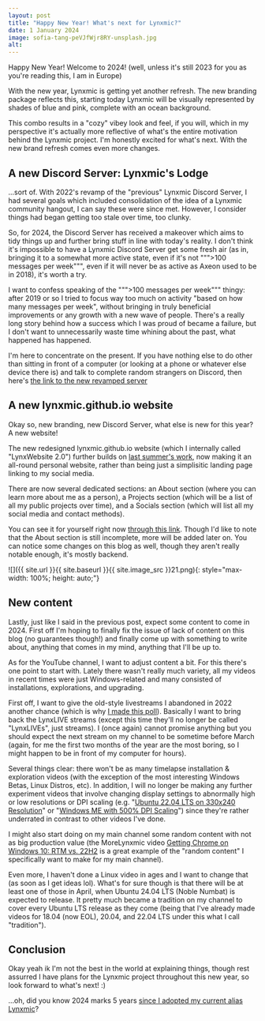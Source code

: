 ```yaml
---
layout: post
title: "Happy New Year! What's next for Lynxmic?"
date: 1 January 2024
image: sofia-tang-peVJfWjr8RY-unsplash.jpg
alt: 
---
```


Happy New Year! Welcome to 2024! (well, unless it's still 2023 for you as you're reading this, I am in Europe)

With the new year, Lynxmic is getting yet another refresh. The new branding package reflects this, starting today Lynxmic will be visually represented by shades of blue and pink, complete with an ocean background. 

This combo results in a "cozy" vibey look and feel, if you will, which in my perspective it's actually more reflective of what's the entire motivation behind the Lynxmic project. I'm honestly excited for what's next. With the new brand refresh comes even more changes.

## A new Discord Server: Lynxmic's Lodge
...sort of. With 2022's revamp of the "previous" Lynxmic Discord Server, I had several goals which included consolidation of the idea of a Lynxmic community hangout, I can say these were since met. However, I consider things had began getting too stale over time, too clunky.

So, for 2024, the Discord Server has received a makeover which aims to tidy things up and further bring stuff in line with today's reality. I don't think it's impossible to have a Lynxmic Discord Server get some fresh air (as in, bringing it to a somewhat more active state, even if it's not """>100 messages per week""", even if it will never be as active as Axeon used to be in 2018), it's worth a try.

I want to confess speaking of the """>100 messages per week""" thingy: after 2019 or so I tried to focus way too much on activity "based on how many messages per week", without bringing in truly beneficial improvements or any growth with a new wave of people. There's a really long story behind how a success which I was proud of became a failure, but I don't want to unnecessarily waste time whining about the past, what happened has happened.

I'm here to concentrate on the present. If you have nothing else to do other than sitting in front of a computer (or looking at a phone or whatever else device there is) and talk to complete random strangers on Discord, then here's [the link to the new revamped server][1]

## A new lynxmic.github.io website
Okay so, new branding, new Discord Server, what else is new for this year? A new website!

The new redesigned lynxmic.github.io website (which I internally called "LynxWebsite 2.0") further builds on [last summer's work][2], now making it an all-round personal website, rather than being just a simplisitic landing page linking to my social media.

There are now several dedicated sections: an About section (where you can learn more about me as a person), a Projects section (which will be a list of all my public projects over time), and a Socials section (which will list all my social media and contact methods).

You can see it for yourself right now [through this link][3]. Though I'd like to note that the About section is still incomplete, more will be added later on. You can notice some changes on this blog as well, though they aren't really notable enough, it's mostly backend.

![]({{ site.url }}{{ site.baseurl }}{{ site.image_src }}21.png){: style="max-width: 100%; height: auto;"}

## New content
Lastly, just like I said in the previous post, expect some content to come in 2024. First off I'm hoping to finally fix the issue of lack of content on this blog (no guarantees though!) and finally come up with something to write about, anything that comes in my mind, anything that I'll be up to.

As for the YouTube channel, I want to adjust content a bit. For this there's one point to start with. Lately there wasn't really much variety, all my videos in recent times were just Windows-related and many consisted of installations, explorations, and upgrading.

First off, I want to give the old-style livestreams I abandoned in 2022 another chance (which is why [I made this poll][4]). Basically I want to bring back the LynxLIVE streams (except this time they'll no longer be called "LynxLIVEs", just streams). I (once again) cannot promise anything but you should expect the next stream on my channel to be sometime before March (again, for me the first two months of the year are the most boring, so I might happen to be in front of my computer for hours).

Several things clear: there won't be as many timelapse installation & exploration videos (with the exception of the most interesting Windows Betas, Linux Distros, etc). In addition, I will no longer be making any further experiment videos that involve changing display settings to abnormally high or low resolutions or DPI scaling (e.g. "[Ubuntu 22.04 LTS on 330x240 Resolution][5]" or "[Windows ME with 500% DPI Scaling][6]") since they're rather underrated in contrast to other videos I've done.

I might also start doing on my main channel some random content with not as big production value (the MoreLynxmic video [Getting Chrome on Windows 10: RTM vs. 22H2][7] is a great example of the "random content" I specifically want to make for my main channel).

Even more, I haven't done a Linux video in ages and I want to change that (as soon as I get ideas lol). What's for sure though is that there will be at least one of those in April, when Ubuntu 24.04 LTS (Noble Numbat) is expected to release. It pretty much became a tradition on my channel to cover every Ubuntu LTS release as they come (being that I've already made videos for 18.04 (now EOL), 20.04, and 22.04 LTS under this what I call "tradition").

## Conclusion
Okay yeah ik I'm not the best in the world at explaining things, though rest assurred I have plans for the Lynxmic project throughout this new year, so look forward to what's next! :)

...oh, did you know 2024 marks 5 years [since I adopted my current alias Lynxmic][8]?

[1]: https://lynxmic.github.io/discord
[2]: https://wetdry.world/@lynxmic/110955093723736530
[3]: https://lynxmic.github.io
[4]: https://www.youtube.com/post/Ugkxd4wKuP2C-7mqE24dmx4Jh9BfFNFsRa5t
[5]: https://www.youtube.com/watch?v=mwMW8lbYS-Y
[6]: https://www.youtube.com/watch?v=CHtQhHKTxMU
[7]: https://www.youtube.com/watch?v=yKDFGh8sLQQ
[8]: https://i.imgur.com/nRoksiF.png